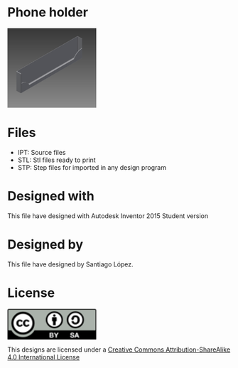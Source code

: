 # Phone holder
<img src="phone.holder.png" width="200" align = "center">

# Files
* IPT: Source files
* STL: Stl files ready to print
* STP: Step files for imported in any design program

# Designed with
This file have designed with Autodesk Inventor 2015 Student version

# Designed by
This file have designed by Santiago López.

# License
<img src="../by-sa.png" width="200" align = "center">

This designs are licensed under a [Creative Commons Attribution-ShareAlike 4.0 International License](http://creativecommons.org/licenses/by-sa/4.0/)
